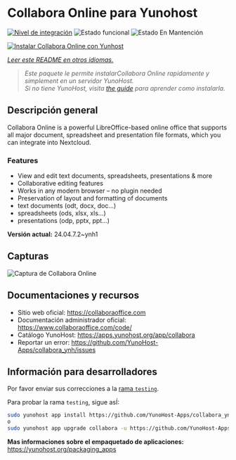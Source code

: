 <!--
Este archivo README esta generado automaticamente<https://github.com/YunoHost/apps/tree/master/tools/readme_generator>
No se debe editar a mano.
-->

# Collabora Online para Yunohost

[![Nivel de integración](https://dash.yunohost.org/integration/collabora.svg)](https://ci-apps.yunohost.org/ci/apps/collabora/) ![Estado funcional](https://ci-apps.yunohost.org/ci/badges/collabora.status.svg) ![Estado En Mantención](https://ci-apps.yunohost.org/ci/badges/collabora.maintain.svg)

[![Instalar Collabora Online con Yunhost](https://install-app.yunohost.org/install-with-yunohost.svg)](https://install-app.yunohost.org/?app=collabora)

*[Leer este README en otros idiomas.](./ALL_README.md)*

> *Este paquete le permite instalarCollabora Online rapidamente y simplement en un servidor YunoHost.*  
> *Si no tiene YunoHost, visita [the guide](https://yunohost.org/install) para aprender como instalarla.*

## Descripción general

Collabora Online is a powerful LibreOffice-based online office that supports all major document, spreadsheet and presentation file formats, which you can integrate into Nextcloud.

### Features

- View and edit text documents, spreadsheets, presentations & more
- Collaborative editing features
- Works in any modern browser – no plugin needed
- Preservation of layout and formatting of documents
- text documents (odt, docx, doc…)
- spreadsheets (ods, xlsx, xls…)
- presentations (odp, pptx, ppt…)


**Versión actual:** 24.04.7.2~ynh1

## Capturas

![Captura de Collabora Online](./doc/screenshots/Nextcloud-writer.png)

## Documentaciones y recursos

- Sitio web oficial: <https://collaboraoffice.com>
- Documentación administrador oficial: <https://www.collaboraoffice.com/code/>
- Catálogo YunoHost: <https://apps.yunohost.org/app/collabora>
- Reportar un error: <https://github.com/YunoHost-Apps/collabora_ynh/issues>

## Información para desarrolladores

Por favor enviar sus correcciones a la [rama `testing`](https://github.com/YunoHost-Apps/collabora_ynh/tree/testing).

Para probar la rama `testing`, sigue asÍ:

```bash
sudo yunohost app install https://github.com/YunoHost-Apps/collabora_ynh/tree/testing --debug
o
sudo yunohost app upgrade collabora -u https://github.com/YunoHost-Apps/collabora_ynh/tree/testing --debug
```

**Mas informaciones sobre el empaquetado de aplicaciones:** <https://yunohost.org/packaging_apps>
